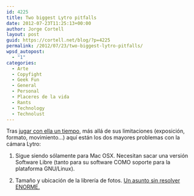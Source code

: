 ```yaml
---
id: 4225
title: Two biggest Lytro pitfalls
date: 2012-07-23T11:25:13+00:00
author: Jorge Cortell
layout: post
guid: https://cortell.net/blog/?p=4225
permalink: /2012/07/23/two-biggest-lytro-pitfalls/
wpsd_autopost:
  - "1"
categories:
  - Arte
  - Copyfight
  - Geek Fun
  - General
  - Personal
  - Placeres de la vida
  - Rants
  - Technology
  - Technolust
---
```

Tras <a title="https://cortell.net/blog/2012/05/playing-with-my-new-lytro/" href="https://cortell.net/blog/2012/05/playing-with-my-new-lytro/" target="_blank">jugar con ella un tiempo,</a> más allá de sus limitaciones (exposición, formato, movimiento...) aquí están los dos mayores problemas con la cámara Lytro:

1) Sigue siendo sólamente para Mac OSX. Necesitan sacar una versión Software Libre (tanto para su software COMO soporte para la plataforma GNU/Linux).

2) Tamaño y ubicación de la librería de fotos. <a title="https://support.lytro.com/entries/21079071-is-there-any-way-to-control-where-images-are-stored-on-my-computer" href="https://support.lytro.com/entries/21079071-is-there-any-way-to-control-where-images-are-stored-on-my-computer" target="_blank">Un asunto sin resolver ENORME.</a>